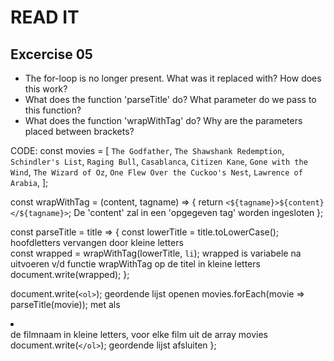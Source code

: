 # READ IT
## Excercise 05
* The for-loop is no longer present. 
  What was it replaced with? How does this work?
* What does the function 'parseTitle' do? 
  What parameter do we pass to this function?
* What does the function 'wrapWithTag' do? 
  Why are the parameters placed between brackets?


CODE:
const movies = [
`The Godfather`,
`The Shawshank Redemption`,
`Schindler's List`,
`Raging Bull`,
`Casablanca`,
`Citizen Kane`,
`Gone with the Wind`,
`The Wizard of Oz`,
`One Flew Over the Cuckoo's Nest`,
`Lawrence of Arabia`,
];

const wrapWithTag = (content, tagname) => {
   return `<${tagname}>${content}</${tagname}>`;        De 'content' zal in een 'opgegeven tag' worden ingesloten
};

const parseTitle = title => {
const lowerTitle = title.toLowerCase();                 hoofdletters vervangen door kleine letters        
const wrapped = wrapWithTag(lowerTitle, `li`);          wrapped is variabele na uitvoeren v/d functie wrapWithTag op de titel in kleine letters
document.write(wrapped);
};

document.write(`<ol>`);                                 geordende lijst openen
movies.forEach(movie => parseTitle(movie));             met als <li> </li> de filmnaam in kleine letters, voor elke film uit de array movies
document.write(`</ol>`);                                geordende lijst afsluiten
};

